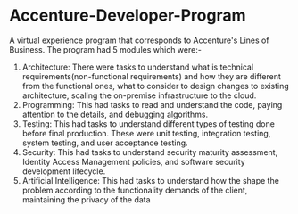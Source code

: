 # Accenture-Developer-Program
A virtual experience program that corresponds to Accenture's Lines of Business. The program had 5 modules which were:-
1. Architecture: There were tasks to understand what is technical requirements(non-functional requirements) and how they are different from the functional ones, what to consider to design changes to existing architecture, scaling the on-premise infrastructure to the cloud.
2. Programming: This had tasks to read and understand the code, paying attention to the details, and debugging algorithms.
3. Testing: This had tasks to understand different types of testing done before final production. These were unit testing, integration testing, system testing, and user acceptance testing.
4. Security: This had tasks to understand security maturity assessment, Identity Access Management policies, and software security development lifecycle.
5. Artificial Intelligence: This had tasks to understand how the shape the problem according to the functionality demands of the client, maintaining the privacy of the data
